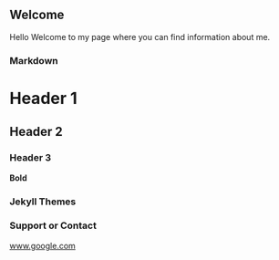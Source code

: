 ## Welcome 

Hello
Welcome to my page where you can find information about me.

### Markdown



# Header 1
## Header 2
### Header 3



**Bold** 




### Jekyll Themes



### Support or Contact
www.google.com

